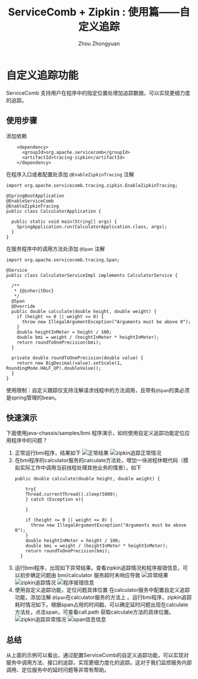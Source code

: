 ﻿---
title: "ServiceComb + Zipkin : 使用篇——自定义追踪"
lang: cn
ref: customized-tracing-with-servicecomb
permalink: /cn/docs/customized-tracing-with-servicecomb/
excerpt: "本篇将介绍如何使用 ServiceComb 和 Zipkin 实现自定义追踪"
last_modified_at: 2019-01-23T09:30:30+08:00
author: Zhou Zhongyuan
tags: [zipkin,分布式追踪]
redirect_from:
  - /theme-setup/
---

# 自定义追踪功能
ServiceComb 支持用户在程序中的指定位置处增加追踪数据，可以实现更细力度的追踪。
## 使用步骤
添加依赖
```
    <dependency>
      <groupId>org.apache.servicecomb</groupId>
      <artifactId>tracing-zipkin</artifactId>
    </dependency>
```
在程序入口或者配置处添加 `@EnableZipkinTracing` 注解
```
import org.apache.servicecomb.tracing.zipkin.EnableZipkinTracing;

@SpringBootApplication
@EnableServiceComb
@EnableZipkinTracing
public class CalculatorApplication {

  public static void main(String[] args) {
    SpringApplication.run(CalculatorApplication.class, args);
  }
}
```

在服务程序中的调用方法处添加 `@Span` 注解
```
import org.apache.servicecomb.tracing.Span;

@Service
public class CalculatorServiceImpl implements CalculatorService {

  /**
   * {@inheritDoc}
   */
  @Span
  @Override
  public double calculate(double height, double weight) {
    if (height <= 0 || weight <= 0) {
      throw new IllegalArgumentException("Arguments must be above 0");
    }
    double heightInMeter = height / 100;
    double bmi = weight / (heightInMeter * heightInMeter);
    return roundToOnePrecision(bmi);
  }

  private double roundToOnePrecision(double value) {
    return new BigDecimal(value).setScale(1, RoundingMode.HALF_UP).doubleValue();
  }
}
```
使用限制：自定义跟踪仅支持注解请求线程中的方法调用，且带有`@Span`的类必须是spring管理的bean。
## 快速演示
下面使用java-chassis/samples/bmi 程序演示，如何使用自定义追踪功能定位应用程序中的问题？
1. 正常运行bmi程序，结果如下
    ![正常结果](https://img-blog.csdnimg.cn/20190122101706113.png)
    ![zipkin追踪正常情况](https://img-blog.csdnimg.cn/20190122101505915.png)
2. 在bmi程序的calculator服务的calculate方法处，增加一块进程休眠代码（模拟实际工作中调用当前线程处理其他业务的情景），如下
	```
	public double calculate(double height, double weight) {
	
	    try{
	    Thread.currentThread().sleep(5000);
	    } catch (Exception e){
	
	    }
	
	    if (height <= 0 || weight <= 0) {
	      throw new IllegalArgumentException("Arguments must be above 0");
	    }
	    double heightInMeter = height / 100;
	    double bmi = weight / (heightInMeter * heightInMeter);
	    return roundToOnePrecision(bmi);
	  }
	
	```
3. 运行bmi程序，出现如下异常结果。查看zipkin追踪情况和程序报错信息，可以初步确定问题由 bmi/calculator 服务超时未响应导致
    ![异常结果](https://img-blog.csdnimg.cn/20190121193215681.png)     	
    ![zipkin追踪情况](https://img-blog.csdnimg.cn/20190121195130561.png)
    ![程序报错信息](https://img-blog.csdnimg.cn/20190122093001881.png)
4. 使用自定义追踪功能，定位问题具体位置
	在calculator服务中配置自定义追踪功能，添加注解 `@Span`在calculator服务的方法上 。运行bmi程序，zipkin追踪耗时情况如下。根据span占用的时间戳，可以确定延时问题出现在calculate方法处，点击span，可查看call.path 获取calculate方法的具体位置。
	![zipkin追踪异常情况](https://img-blog.csdnimg.cn/20190121200305278.png)
	![span信息信息](https://img-blog.csdnimg.cn/20190121200411404.png)
## 总结
从上面的示例可以看出，通过配置ServiceComb的自定义追踪功能，可以实现对服务中调用方法、接口的追踪，实现更细力度化的追踪。这对于我们监控服务内部调用、定位服务中的延时问题等非常有帮助。

